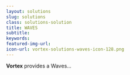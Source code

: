 ```yaml
---
layout: solutions
slug: solutions
class: solutions-solution
title: WAVES
subtitle:
keywords: 
featured-img-url:
icon-url: vortex-solutions-waves-icon-128.png
---
```


<p class="lead"><strong>Vortex</strong> provides a Waves...</p>
